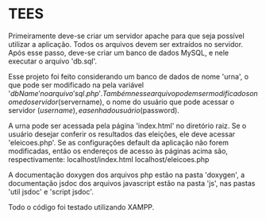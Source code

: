# TEES

Primeiramente deve-se criar um servidor apache para que seja possível utilizar a aplicação. Todos os arquivos devem ser extraídos no servidor.
Após esse passo, deve-se criar um banco de dados MySQL, e nele executar o arquivo 'db.sql'.

Esse projeto foi feito considerando um banco de dados de nome 'urna', o que pode ser modificado na pela variável '$dbName' no arquivo 'sql.php'. Também nesse arquivo podem ser modificados o nome do servidor ($servername), o nome do usuário que pode acessar o servidor ($username), e a senha do usuário ($password).

A urna pode ser acessada pela página 'index.html' no diretório raiz.
Se o usuário desejar conferir os resultados das eleições, ele deve acessar 'eleicoes.php'.
Se as configurações default da aplicação não forem modificadas, então os endereços de acesso às páginas acima são, respectivamente:
localhost/index.html
localhost/eleicoes.php

A documentação doxygen dos arquivos php estão na pasta 'doxygen', a documentação jsdoc dos arquivos javascript estão na pasta 'js', nas pastas 'util jsdoc' e 'script jsdoc'.

Todo o código foi testado utilizando XAMPP.
